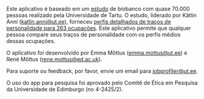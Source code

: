 Este aplicativo é baseado em um <a href="https://psycnet.apa.org/fulltext/2025-38154-001.html" target="_blank">estudo</a> de biobanco com quase 70.000 pessoas realizado pela Universidade de Tartu. O estudo, liderado por Kätlin Anni (katlin.anni@ut.ee), forneceu <a href="https://apps.psych.ut.ee/JobProfiles/" target="_blank">perfis detalhados de traços de personalidade para 263 ocupações</a>. Este aplicativo permite que qualquer pessoa compare seus traços de personalidade com os perfis médios dessas ocupações.

O aplicativo foi desenvolvido por Emma Mõttus (emma.mottus@ut.ee) e René Mõttus (rene.mottus@ed.ac.uk).

Para suporte ou feedback, por favor, envie um email para jobprofiler@ut.ee.

O uso do app para pesquisa foi aprovado pelo Comitê de Ética em Pesquisa da Universidade de Edimburgo (no 4-2425/2).
